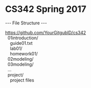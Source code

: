 # CS342 Spring 2017

--- File Structure ---

https://github.com/YourGitgubID/cs342  
&nbsp;&nbsp;01introduction/  
&nbsp;&nbsp;&nbsp;&nbsp;guide01.txt  
&nbsp;&nbsp;&nbsp;&nbsp;lab01/  
&nbsp;&nbsp;&nbsp;&nbsp;homework01/  
&nbsp;&nbsp;02modeling/  
&nbsp;&nbsp;03modeling/  
&nbsp;&nbsp;...  
&nbsp;&nbsp;project/  
&nbsp;&nbsp;&nbsp;&nbsp;project files  
